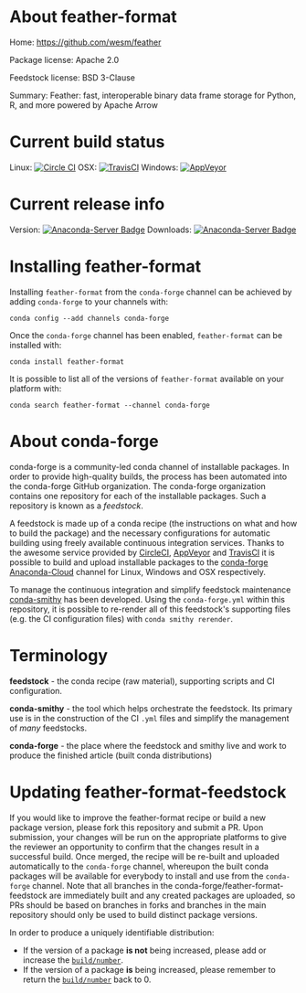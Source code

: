 About feather-format
====================

Home: https://github.com/wesm/feather

Package license: Apache 2.0

Feedstock license: BSD 3-Clause

Summary: Feather: fast, interoperable binary data frame storage for Python, R, and more powered by Apache Arrow



Current build status
====================

Linux: [![Circle CI](https://circleci.com/gh/conda-forge/feather-format-feedstock.svg?style=shield)](https://circleci.com/gh/conda-forge/feather-format-feedstock)
OSX: [![TravisCI](https://travis-ci.org/conda-forge/feather-format-feedstock.svg?branch=master)](https://travis-ci.org/conda-forge/feather-format-feedstock)
Windows: [![AppVeyor](https://ci.appveyor.com/api/projects/status/github/conda-forge/feather-format-feedstock?svg=True)](https://ci.appveyor.com/project/conda-forge/feather-format-feedstock/branch/master)

Current release info
====================
Version: [![Anaconda-Server Badge](https://anaconda.org/conda-forge/feather-format/badges/version.svg)](https://anaconda.org/conda-forge/feather-format)
Downloads: [![Anaconda-Server Badge](https://anaconda.org/conda-forge/feather-format/badges/downloads.svg)](https://anaconda.org/conda-forge/feather-format)

Installing feather-format
=========================

Installing `feather-format` from the `conda-forge` channel can be achieved by adding `conda-forge` to your channels with:

```
conda config --add channels conda-forge
```

Once the `conda-forge` channel has been enabled, `feather-format` can be installed with:

```
conda install feather-format
```

It is possible to list all of the versions of `feather-format` available on your platform with:

```
conda search feather-format --channel conda-forge
```


About conda-forge
=================

conda-forge is a community-led conda channel of installable packages.
In order to provide high-quality builds, the process has been automated into the
conda-forge GitHub organization. The conda-forge organization contains one repository
for each of the installable packages. Such a repository is known as a *feedstock*.

A feedstock is made up of a conda recipe (the instructions on what and how to build
the package) and the necessary configurations for automatic building using freely
available continuous integration services. Thanks to the awesome service provided by
[CircleCI](https://circleci.com/), [AppVeyor](http://www.appveyor.com/)
and [TravisCI](https://travis-ci.org/) it is possible to build and upload installable
packages to the [conda-forge](https://anaconda.org/conda-forge)
[Anaconda-Cloud](http://docs.anaconda.org/) channel for Linux, Windows and OSX respectively.

To manage the continuous integration and simplify feedstock maintenance
[conda-smithy](http://github.com/conda-forge/conda-smithy) has been developed.
Using the ``conda-forge.yml`` within this repository, it is possible to re-render all of
this feedstock's supporting files (e.g. the CI configuration files) with ``conda smithy rerender``.


Terminology
===========

**feedstock** - the conda recipe (raw material), supporting scripts and CI configuration.

**conda-smithy** - the tool which helps orchestrate the feedstock.
                   Its primary use is in the construction of the CI ``.yml`` files
                   and simplify the management of *many* feedstocks.

**conda-forge** - the place where the feedstock and smithy live and work to
                  produce the finished article (built conda distributions)


Updating feather-format-feedstock
=================================

If you would like to improve the feather-format recipe or build a new
package version, please fork this repository and submit a PR. Upon submission,
your changes will be run on the appropriate platforms to give the reviewer an
opportunity to confirm that the changes result in a successful build. Once
merged, the recipe will be re-built and uploaded automatically to the
`conda-forge` channel, whereupon the built conda packages will be available for
everybody to install and use from the `conda-forge` channel.
Note that all branches in the conda-forge/feather-format-feedstock are
immediately built and any created packages are uploaded, so PRs should be based
on branches in forks and branches in the main repository should only be used to
build distinct package versions.

In order to produce a uniquely identifiable distribution:
 * If the version of a package **is not** being increased, please add or increase
   the [``build/number``](http://conda.pydata.org/docs/building/meta-yaml.html#build-number-and-string).
 * If the version of a package **is** being increased, please remember to return
   the [``build/number``](http://conda.pydata.org/docs/building/meta-yaml.html#build-number-and-string)
   back to 0.
